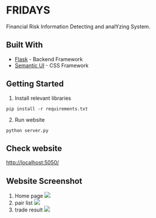 # FRIDAYS
Financial Risk Information Detecting and analYzing System.
## Built With

* [Flask](http://flask.pocoo.org/) - Backend Framework
* [Semantic UI](https://semantic-ui.com/) - CSS Framework

## Getting Started
1. Install relevant libraries
```
pip install -r requirements.txt
```
2. Run website
```
python server.py
```
## Check website
[http://localhost:5050/](http://localhost:5050/)

## Website Screenshot
1. Home page
![](https://i.imgur.com/aDFzMWO.png)
2. pair list
![](https://i.imgur.com/3XeAzmN.png)
3. trade result
![](https://i.imgur.com/QJjbdAk.png)
